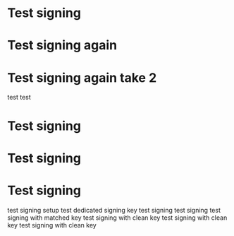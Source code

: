 # Test signing
# Test signing again
# Test signing again take 2
test
test
# Test signing
# Test signing
# Test signing
test signing setup
test dedicated signing key
test signing
test signing
test signing with matched key
test signing with clean key
test signing with clean key
test signing with clean key
